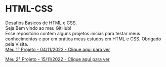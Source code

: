 # HTML-CSS
 Desafios Basicos de HTML e CSS.<br>
    Seja Bem vindo ao meu GitHub!<br>
    Esse repositório contem alguns projetos inicias para testar meus conhecimentos e por em prática meus estudos em HTML e CSS.
    Obrigado pela Visita. <br>
<a href="https://aguiarziin.github.io/HTML-CSS/Projetos/projeto-1/index.html" target="_blank" >Meu 1° Projeto - 04/11/2022 - Clique aqui para ver</a>

<a href="https://aguiarziin.github.io/HTML-CSS/Projetos/projeto-2/index.html">Meu 2° Projeto - 15/11/2022 - Clique aqui para ver</a>